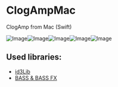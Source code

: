 # ClogAmpMac
ClogAmp from Mac (Swift)

![Image](https://raw.githubusercontent.com/lunk22/ClogAmpSwift/master/ClogAmpSwift/Assets.xcassets/IconGreen.imageset/ClogAmpMac_4.png)![Image](https://raw.githubusercontent.com/lunk22/ClogAmpSwift/master/ClogAmpSwift/Assets.xcassets/IconNeonGreen.imageset/ClogAmpMac_255.png)![Image](https://raw.githubusercontent.com/lunk22/ClogAmpSwift/master/ClogAmpSwift/Assets.xcassets/IconTeal.imageset/ClogAmpMac_3.png)![Image](https://raw.githubusercontent.com/lunk22/ClogAmpSwift/master/ClogAmpSwift/Assets.xcassets/IconRed.imageset/ClogAmpMac_2.png)![Image](https://raw.githubusercontent.com/lunk22/ClogAmpSwift/master/ClogAmpSwift/Assets.xcassets/IconYellow.imageset/ClogAmpMac_1.png)

## Used libraries:
- [id3Lib](http://id3lib.sourceforge.net/)
- [BASS & BASS FX](http://www.un4seen.com/)
